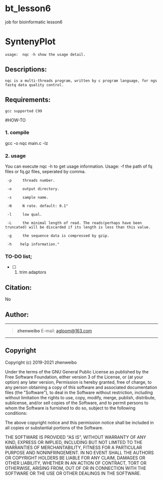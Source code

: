 # bt_lesson6
job for bioinformatic lesson6

# SyntenyPlot

	usage:  nqc -h show the usage detail.

## Descriptions:

	nqc is a multi-threads program, written by c program language, for ngs fastq data quality control. 

## Requirements: 

	gcc supported C99

#HOW-TO

### 1. **compile**
gcc -o nqc main.c -lz

### 2. **usage**
You can execute nqc -h to get usage information.
    Usage:
     -f    the path of fq files or fq.gz files, seperated by comma.
     
     -p     threads number.
     
     -o     output directory.
    
     -s     sample name.
     
     -N     N rate. default: 0.1"
     
     -l     low qual.
     
     -L     the minimal length of read. The reads(perhaps have been truncated) will be discarded if its length is less than this value.
     
     -g     the sequence data is compressed by gzip.
     
     -h    help information."


### TO-DO list;

+ [ ] 1. trim adaptors


## Citation:

No

## Author:

---------------------------------------------------------------------

>	**zhenweibo**
>	E-mail: <agloom@163.com>

---------------------------------------------------------------------

## Copyright

Copyright (c) 2019-2021 zhenweibo

Under the terms of the GNU General Public License as published by
the Free Software Foundation, either version 3 of the License, or
(at your option) any later version, Permission is hereby granted, 
free of charge, to any person obtaining a copy of this software and 
associated documentation files (the "Software"), to deal in the Software 
without restriction, including without limitation the rights to use, 
copy, modify, merge, publish, distribute, sublicense, and/or sell 
copies of the Software, and to permit persons to whom the Software is
furnished to do so, subject to the following conditions:

The above copyright notice and this permission notice shall be included in
all copies or substantial portions of the Software.

THE SOFTWARE IS PROVIDED "AS IS", WITHOUT WARRANTY OF ANY KIND, EXPRESS OR
IMPLIED, INCLUDING BUT NOT LIMITED TO THE WARRANTIES OF MERCHANTABILITY,
FITNESS FOR A PARTICULAR PURPOSE AND NONINFRINGEMENT. IN NO EVENT SHALL THE
AUTHORS OR COPYRIGHT HOLDERS BE LIABLE FOR ANY CLAIM, DAMAGES OR OTHER
LIABILITY, WHETHER IN AN ACTION OF CONTRACT, TORT OR OTHERWISE, ARISING FROM,
OUT OF OR IN CONNECTION WITH THE SOFTWARE OR THE USE OR OTHER DEALINGS IN
THE SOFTWARE.
